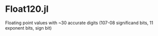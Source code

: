 # Float120.jl
Floating point values with ~30 accurate digits (107-08 significand bits, 11 exponent bits, sign bit)
